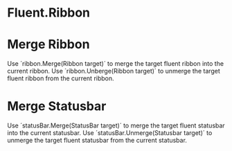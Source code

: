 ﻿# Fluent.Ribbon

# Merge Ribbon
Use ´ribbon.Merge(Ribbon target)´ to merge the target fluent ribbon into the current ribbon.
Use ´ribbon.Unberge(Ribbon target)´ to unmerge the target fluent ribbon from the current ribbon.

# Merge Statusbar
Use ´statusBar.Merge(StatusBar target)´ to merge the target fluent statusbar into the current statusbar.
Use ´statusBar.Unmerge(Statusbar target)´ to unmerge the target fluent statusbar from the current statusbar.
